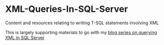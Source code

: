 # XML-Queries-In-SQL-Server

Content and resources relating to writing T-SQL statements involving XML

This is largely supporting materials to go with my [blog series on querying XML in SQL Server](https://barneylawrence.com/category/xml/)